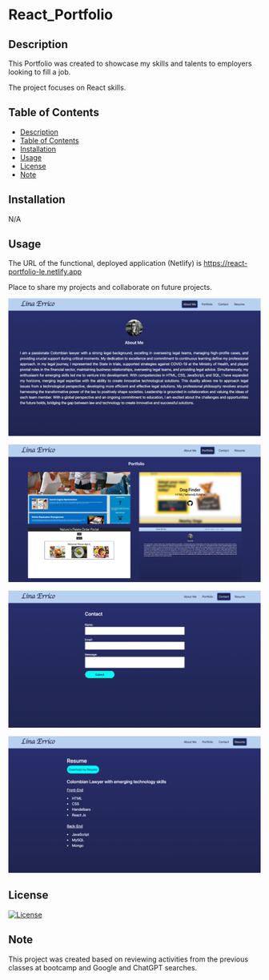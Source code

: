 # React_Portfolio

## Description

This Portfolio was created to showcase my skills and talents to employers looking to fill a job.

The project focuses on React skills.


## Table of Contents
- [Description](#description)
- [Table of Contents](#table-of-contents)
- [Installation](#installation)
- [Usage](#usage)
- [License](#license)
- [Note](#note)


## Installation

N/A


## Usage

The URL of the functional, deployed application (Netlify) is https://react-portfolio-le.netlify.app

Place to share my projects and collaborate on future projects.

![Alt text](<public/images/About Me.png>)

![Alt text](public/images/Portfolio2.png)

![Alt text](public/images/Contact.png)

![Alt text](public/images/Resume.png)


## License

[![License](https://img.shields.io/badge/License-None-blue.svg)](LICENSE)


## Note

This project was created based on reviewing activities from the previous classes at bootcamp and Google and ChatGPT searches.

